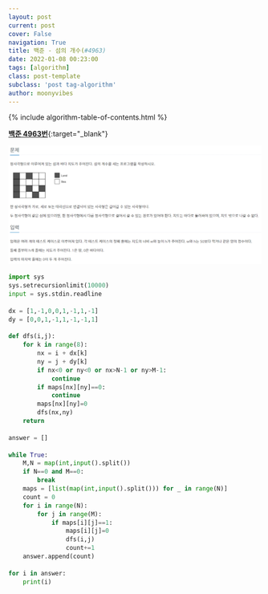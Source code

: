 ```yaml
---
layout: post
current: post
cover: False
navigation: True
title: 백준 - 섬의 개수(#4963)
date: 2022-01-08 00:23:00
tags: [algorithm]
class: post-template
subclass: 'post tag-algorithm'
author: moonyvibes
---
```

{% include algorithm-table-of-contents.html %}

[**백준 4963번**](https://www.acmicpc.net/problem/4963){:target="_blank"}

![image-20230109012623127](../../assets/images/image-20230109012623127.png)

~~~python
import sys
sys.setrecursionlimit(10000)
input = sys.stdin.readline

dx = [1,-1,0,0,1,-1,1,-1]
dy = [0,0,1,-1,1,-1,-1,1]

def dfs(i,j):
    for k in range(8):
        nx = i + dx[k]
        ny = j + dy[k]
        if nx<0 or ny<0 or nx>N-1 or ny>M-1:
            continue
        if maps[nx][ny]==0:
            continue
        maps[nx][ny]=0
        dfs(nx,ny)
    return

answer = []

while True:
    M,N = map(int,input().split())
    if N==0 and M==0:
        break
    maps = [list(map(int,input().split())) for _ in range(N)]
    count = 0
    for i in range(N):
        for j in range(M):
            if maps[i][j]==1:
                maps[i][j]=0
                dfs(i,j)
                count+=1
    answer.append(count)

for i in answer:
    print(i)
~~~